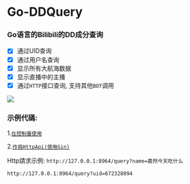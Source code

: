 # Go-DDQuery

### Go语言的Bilibili的DD成分查询

- [x] 通过UID查询
- [x] 通过用户名查询
- [x] 显示所有大航海数据
- [x] 显示直播中的主播
- [x] 通过`HTTP`接口查询, 支持其他`BOT`调用

![](./pic/208259.png)

### 示例代碼:
1.[`在控制臺使用`](main/main.go#L19-L57)

2.[`作爲HttpApi(使用Gin)`](main/main.go#L59-L101)

Http請求示例:
```http://127.0.0.1:8964/query?name=嘉然今天吃什么```


```http://127.0.0.1:8964/query?uid=672328094```
